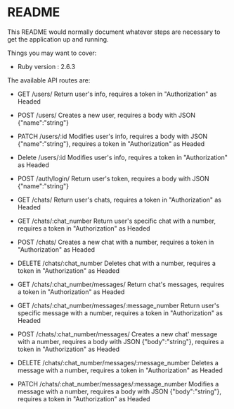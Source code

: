 # README

This README would normally document whatever steps are necessary to get the
application up and running.

Things you may want to cover:

- Ruby version : 2.6.3

The available API routes are:

- GET /users/ Return user's info, requires a token in "Authorization" as Headed
- POST /users/ Creates a new user, requires a body with JSON {"name":"string"}
- PATCH /users/:id Modifies user's info, requires a body with JSON {"name":"string"}, requires a token in "Authorization" as Headed
- Delete /users/:id Modifies user's info, requires a token in "Authorization" as Headed
- POST /auth/login/ Return user's token, requires a body with JSON {"name":"string"}

- GET /chats/ Return user's chats, requires a token in "Authorization" as Headed
- GET /chats/:chat_number Return user's specific chat with a number, requires a token in "Authorization" as Headed
- POST /chats/ Creates a new chat with a number, requires a token in "Authorization" as Headed
- DELETE /chats/:chat_number Deletes chat with a number, requires a token in "Authorization" as Headed

- GET /chats/:chat_number/messages/ Return chat's messages, requires a token in "Authorization" as Headed
- GET /chats/:chat_number/messages/:message_number Return user's specific message with a number, requires a token in "Authorization" as Headed
- POST /chats/:chat_number/messages/ Creates a new chat' message with a number, requires a body with JSON {"body":"string"}, requires a token in "Authorization" as Headed
- DELETE /chats/:chat_number/messages/:message_number Deletes a message with a number, requires a token in "Authorization" as Headed
- PATCH /chats/:chat_number/messages/:message_number Modifies a message with a number, requires a body with JSON {"body":"string"}, requires a token in "Authorization" as Headed

